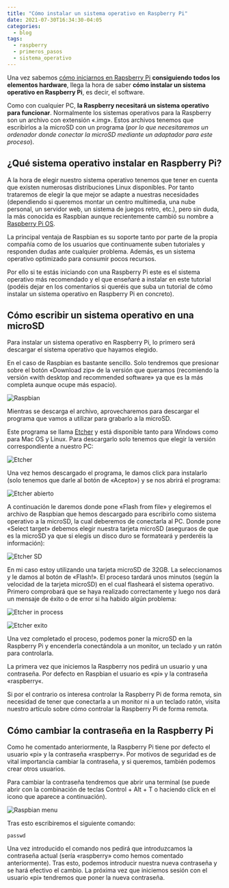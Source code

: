 ```yaml
---
title: "Cómo instalar un sistema operativo en Raspberry Pi"
date: 2021-07-30T16:34:30-04:05
categories:
  - blog
tags:
  - raspberry
  - primeros_pasos
  - sistema_operativo
---
```

Una vez sabemos <a href="https://rasp0wn.github.io/blog/como-iniciarse-en-raspberry-pi/"> cómo iniciarnos en Rapsberry Pi</a> <b>consiguiendo todos los elementos hardware</b>, llega la hora de saber <b>cómo instalar un sistema operativo en Raspberry Pi</b>, es decir, el software.

Como con cualquier PC, <b>la Raspberry necesitará un sistema operativo para funcionar</b>. Normalmente los sistemas operativos para la Raspberry son un archivo con extensión «.img». Estos archivos tenemos que escribirlos a la microSD con un programa (<i>por lo que necesitaremos un ordenador donde conectar la microSD mediante un adaptador para este proceso</i>). 

## ¿Qué sistema operativo instalar en Raspberry Pi?

A la hora de elegir nuestro sistema operativo tenemos que tener en cuenta que existen numerosas distribuciones Linux disponibles. Por tanto trataremos de elegir la que mejor se adapte a nuestras necesidades (dependiendo si queremos montar un centro multimedia, una nube personal, un servidor web, un sistema de juegos retro, etc.), pero sin duda, la más conocida es Raspbian aunque recientemente cambió su nombre a <a href="https://www.raspberrypi.org/software/operating-systems/">Raspberry Pi OS</a>. 

La principal ventaja de Raspbian es su soporte tanto por parte de la propia compañía como de los usuarios que continuamente suben tutoriales y responden dudas ante cualquier problema. Además, es un sistema operativo optimizado para consumir pocos recursos.

Por ello si te estás iniciando con una Raspberry Pi este es el sistema operativo más recomendado y el que enseñaré a instalar en este tutorial (podéis dejar en los comentarios si queréis que suba un tutorial de cómo instalar un sistema operativo en Raspberry Pi en concreto). 

## Cómo escribir un sistema operativo en una microSD

Para instalar un sistema operativo en Raspberry Pi, lo primero será descargar el sistema operativo que hayamos elegido.

En el caso de Raspbian es bastante sencillo. Solo tendremos que presionar sobre el botón «Download zip» de la versión que queramos (recomiendo la versión «with desktop and recommended software» ya que es la más completa aunque ocupe más espacio).

![Raspbian](/assets/images/posts/raspbian.png)

Mientras se descarga el archivo, aprovecharemos para descargar el programa que vamos a utilizar para grabarlo a la microSD.

Este programa se llama <a href="https://www.balena.io/etcher/">Etcher</a> y está disponible tanto para Windows como para Mac OS y Linux. Para descargarlo solo tenemos que elegir la versión correspondiente a nuestro PC: 

![Etcher](/assets/images/posts/etcher.png)

Una vez hemos descargado el programa, le damos click para instalarlo (solo tenemos que darle al botón de «Acepto») y se nos abrirá el programa:

![Etcher abierto](/assets/images/posts/etcher_abierto.png)

A continuación le daremos donde pone «Flash from file» y elegiremos el archivo de Raspbian que hemos descargado para escribirlo como sistema operativo a la microSD, la cual deberemos de conectarla al PC. Donde pone «Select target» debemos elegir nuestra tarjeta microSD (aseguraos de que es la microSD ya que si elegís un disco duro se formateará y perderéis la información): 

![Etcher SD](/assets/images/posts/etcher_SD.png)

En mi caso estoy utilizando una tarjeta microSD de 32GB. La seleccionamos y le damos al botón de «Flash!». El proceso tardará unos minutos (según la velocidad de la tarjeta microSD) en el cual flasheará el sistema operativo. Primero comprobará que se haya realizado correctamente y luego nos dará un mensaje de éxito o de error si ha habido algún problema:


![Etcher in process](/assets/images/posts/etcher_inprocess.png)

![Etcher exito](/assets/images/posts/etcher_exito.png)

Una vez completado el proceso, podemos poner la microSD en la Raspberry Pi y encenderla conectándola a un monitor, un teclado y un ratón para controlarla.

La primera vez que iniciemos la Raspberry nos pedirá un usuario y una contraseña. Por defecto en Raspbian el usuario es «pi» y la contraseña «raspberry«.

Si por el contrario os interesa controlar la Raspberry Pi de forma remota, sin necesidad de tener que conectarla a un monitor ni a un teclado ratón, visita nuestro artículo sobre cómo controlar la Raspberry Pi de forma remota.


## Cómo cambiar la contraseña en la Raspberry Pi

Como he comentado anteriormente, la Raspberry Pi tiene por defecto el usuario «pi» y la contraseña «raspberry». Por motivos de seguridad es de vital importancia cambiar la contraseña, y si queremos, también podemos crear otros usuarios.

Para cambiar la contraseña tendremos que abrir una terminal (se puede abrir con la combinación de teclas Control + Alt + T o haciendo click en el icono que aparece a continuación).

![Raspbian menu](/assets/images/posts/raspbian_menu.png)

Tras esto escribiremos el siguiente comando: 

```passwd```

Una vez introducido el comando nos pedirá que introduzcamos la contraseña actual (sería «raspberry» como hemos comentado anteriormente). Tras esto, podemos introducir nuestra nueva contraseña y se hará efectivo el cambio. La próxima vez que iniciemos sesión con el usuario «pi» tendremos que poner la nueva contraseña. 